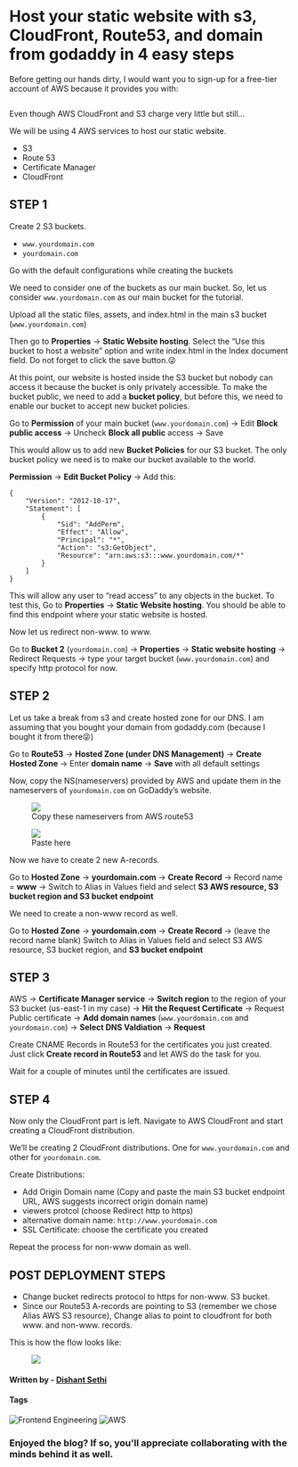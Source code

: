 # Host your static website with s3, CloudFront, Route53, and domain from godaddy in 4 easy steps

Before getting our hands dirty, I would want you to sign-up for a free-tier account of AWS because it provides you with:

<figure><img src="https://dishantsethi.files.wordpress.com/2022/01/screenshot-2022-01-20-at-2.09.58-pm.png?w=352" alt=""><figcaption></figcaption></figure>

Even though AWS CloudFront and S3 charge very little but still…

We will be using 4 AWS services to host our static website.

* S3
* Route 53
* Certificate Manager
* CloudFront

## STEP 1

Create 2 S3 buckets.
- `www.yourdomain.com`
- `yourdomain.com`

Go with the default configurations while creating the buckets

We need to consider one of the buckets as our main bucket. So, let us consider `www.yourdomain.com` as our main bucket for the tutorial.

Upload all the static files, assets, and index.html in the main s3 bucket (`www.yourdomain.com`)

Then go to **Properties** -> **Static Website hosting**. Select the “Use this bucket to host a website” option and write index.html in the Index document field. Do not forget to click the save button.😜

At this point, our website is hosted inside the S3 bucket but nobody can access it because the bucket is only privately accessible. To make the bucket public, we need to add a **bucket policy**, but before this, we need to enable our bucket to accept new bucket policies.

Go to **Permission** of your main bucket (`www.yourdomain.com`) -> Edit **Block public access** -> Uncheck **Block all public** access -> Save

This would allow us to add new **Bucket Policies** for our S3 bucket. The only bucket policy we need is to make our bucket available to the world.

**Permission** -> **Edit Bucket Policy** -> Add this:

```
{
    "Version": "2012-10-17",
    "Statement": [
        {
            "Sid": "AddPerm",
            "Effect": "Allow",
            "Principal": "*",
            "Action": "s3:GetObject",
            "Resource": "arn:aws:s3:::www.yourdomain.com/*"
        }
    ]
}
```

This will allow any user to “read access” to any objects in the bucket. To test this, Go to **Properties** -> **Static Website hosting**. You should be able to find this endpoint where your static website is hosted.

Now let us redirect non-www. to www.

Go to **Bucket 2** (`yourdomain.com`) -> **Properties** -> **Static website hosting** -> Redirect Requests -> type your target bucket (`www.yourdomain.com`) and specify http protocol for now.

## STEP 2

Let us take a break from s3 and create hosted zone for our DNS. I am assuming that you bought your domain from godaddy.com (because I bought it from there😜)

Go to **Route53** -> **Hosted Zone (under DNS Management)** -> **Create Hosted Zone** -> Enter **domain name** -> **Save** with all default settings

Now, copy the NS(nameservers) provided by AWS and update them in the nameservers of `yourdomain.com` on GoDaddy’s website.

<figure><img src="https://dishantsethi.files.wordpress.com/2022/01/screenshot-2022-01-22-at-4.16.10-pm-1.png"><figcaption>Copy these nameservers from AWS route53</figcaption></figure>

<figure><img src="https://dishantsethi.files.wordpress.com/2022/01/screenshot-2022-01-22-at-4.22.46-pm.png"><figcaption>Paste here</figcaption></figure>

Now we have to create 2 new A-records.

Go to **Hosted Zone** -> **yourdomain.com** -> **Create Record** -> Record name = **www** -> Switch to Alias in Values field and select **S3 AWS resource, S3 bucket region and S3 bucket endpoint**

We need to create a non-www record as well.

Go to **Hosted Zone** -> **yourdomain.com** -> **Create Record** -> (leave the record name blank) Switch to Alias in Values field and select S3 AWS resource, S3 bucket region, and **S3 bucket endpoint**

## STEP 3

AWS -> **Certificate Manager service** -> **Switch region** to the region of your S3 bucket (us-east-1 in my case) -> **Hit the Request Certificate** -> Request Public certificate -> **Add domain names** (`www.yourdomain.com` and `yourdomain.com`) -> **Select DNS Valdiation** -> **Request**

Create CNAME Records in Route53 for the certificates you just created. Just click **Create record in Route53** and let AWS do the task for you.

Wait for a couple of minutes until the certificates are issued.

## STEP 4

Now only the CloudFront part is left. Navigate to AWS CloudFront and start creating a CloudFront distribution.

We’ll be creating 2 CloudFront distributions. One for `www.yourdomain.com` and other for `yourdomain.com`.

Create Distributions:

* Add Origin Domain name (Copy and paste the main S3 bucket endpoint URL, AWS suggests incorrect origin domain name)
* viewers protcol (choose Redirect http to https)
* alternative domain name: `http://www.yourdomain.com`
* SSL Certificate: choose the certificate you created

Repeat the process for non-www domain as well.

## POST DEPLOYMENT STEPS

* Change bucket redirects protocol to https for non-www. S3 bucket.
* Since our Route53 A-records are pointing to S3 (remember we chose Alias AWS S3 resource), Change alias to point to cloudfront for both www. and non-www. records.

This is how the flow looks like:

<figure><img src="https://dishantsethi.files.wordpress.com/2022/01/screenshot-2022-01-22-at-8.04.46-pm.png"></figure>

#### Written by - [Dishant Sethi](https://linkedin.com/in/dishantsethi)

#### Tags

<a>
<img alt="Frontend Engineering" src="https://img.shields.io/badge/Frontend_Engineering-8A2BE2" />
<a>
<img alt="AWS" src="https://img.shields.io/badge/AWS-8A2BE2" />
</a>

### Enjoyed the blog? If so, you'll appreciate collaborating with the minds behind it as well.